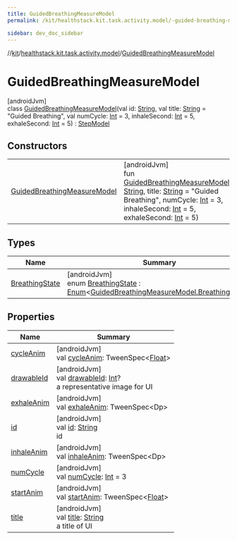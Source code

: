 ```yaml
---
title: GuidedBreathingMeasureModel
permalink: /kit/healthstack.kit.task.activity.model/-guided-breathing-measure-model/index.html

sidebar: dev_doc_sidebar
---
```

//[kit](../../../kit.html)/[healthstack.kit.task.activity.model](../index.html)/[GuidedBreathingMeasureModel](index.html)



# GuidedBreathingMeasureModel



[androidJvm]\
class [GuidedBreathingMeasureModel](index.html)(val id: [String](https://kotlinlang.org/api/latest/jvm/stdlib/kotlin/-string/index.html), val title: [String](https://kotlinlang.org/api/latest/jvm/stdlib/kotlin/-string/index.html) = &quot;Guided Breathing&quot;, val numCycle: [Int](https://kotlinlang.org/api/latest/jvm/stdlib/kotlin/-int/index.html) = 3, inhaleSecond: [Int](https://kotlinlang.org/api/latest/jvm/stdlib/kotlin/-int/index.html) = 5, exhaleSecond: [Int](https://kotlinlang.org/api/latest/jvm/stdlib/kotlin/-int/index.html) = 5) : [StepModel](../../healthstack.kit.task.base/-step-model/index.html)



## Constructors


| | |
|---|---|
| [GuidedBreathingMeasureModel](-guided-breathing-measure-model.html) | [androidJvm]<br>fun [GuidedBreathingMeasureModel](-guided-breathing-measure-model.html)(id: [String](https://kotlinlang.org/api/latest/jvm/stdlib/kotlin/-string/index.html), title: [String](https://kotlinlang.org/api/latest/jvm/stdlib/kotlin/-string/index.html) = &quot;Guided Breathing&quot;, numCycle: [Int](https://kotlinlang.org/api/latest/jvm/stdlib/kotlin/-int/index.html) = 3, inhaleSecond: [Int](https://kotlinlang.org/api/latest/jvm/stdlib/kotlin/-int/index.html) = 5, exhaleSecond: [Int](https://kotlinlang.org/api/latest/jvm/stdlib/kotlin/-int/index.html) = 5) |


## Types


| Name | Summary |
|---|---|
| [BreathingState](-breathing-state/index.html) | [androidJvm]<br>enum [BreathingState](-breathing-state/index.html) : [Enum](https://kotlinlang.org/api/latest/jvm/stdlib/kotlin/-enum/index.html)&lt;[GuidedBreathingMeasureModel.BreathingState](-breathing-state/index.html)&gt; |


## Properties


| Name | Summary |
|---|---|
| [cycleAnim](cycle-anim.html) | [androidJvm]<br>val [cycleAnim](cycle-anim.html): TweenSpec&lt;[Float](https://kotlinlang.org/api/latest/jvm/stdlib/kotlin/-float/index.html)&gt; |
| [drawableId](../../healthstack.kit.task.base/-step-model/drawable-id.html) | [androidJvm]<br>val [drawableId](../../healthstack.kit.task.base/-step-model/drawable-id.html): [Int](https://kotlinlang.org/api/latest/jvm/stdlib/kotlin/-int/index.html)?<br>a representative image for UI |
| [exhaleAnim](exhale-anim.html) | [androidJvm]<br>val [exhaleAnim](exhale-anim.html): TweenSpec&lt;Dp&gt; |
| [id](../../healthstack.kit.task.base/-step-model/id.html) | [androidJvm]<br>val [id](../../healthstack.kit.task.base/-step-model/id.html): [String](https://kotlinlang.org/api/latest/jvm/stdlib/kotlin/-string/index.html)<br>id |
| [inhaleAnim](inhale-anim.html) | [androidJvm]<br>val [inhaleAnim](inhale-anim.html): TweenSpec&lt;Dp&gt; |
| [numCycle](num-cycle.html) | [androidJvm]<br>val [numCycle](num-cycle.html): [Int](https://kotlinlang.org/api/latest/jvm/stdlib/kotlin/-int/index.html) = 3 |
| [startAnim](start-anim.html) | [androidJvm]<br>val [startAnim](start-anim.html): TweenSpec&lt;[Float](https://kotlinlang.org/api/latest/jvm/stdlib/kotlin/-float/index.html)&gt; |
| [title](../../healthstack.kit.task.base/-step-model/title.html) | [androidJvm]<br>val [title](../../healthstack.kit.task.base/-step-model/title.html): [String](https://kotlinlang.org/api/latest/jvm/stdlib/kotlin/-string/index.html)<br>a title of UI |

